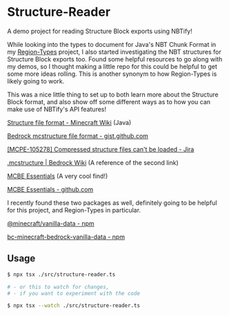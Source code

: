 # Structure-Reader

A demo project for reading Structure Block exports using NBTify!

While looking into the types to document for Java's NBT Chunk Format in my [Region-Types](https://github.com/Offroaders123/Region-Types) project, I also started investigating the NBT structures for Structure Block exports too. Found some helpful resources to go along with my demos, so I thought making a little repo for this could be helpful to get some more ideas rolling. This is another synonym to how Region-Types is likely going to work.

This was a nice little thing to set up to both learn more about the Structure Block format, and also show off some different ways as to how you can make use of NBTify's API features!

[Structure file format - Minecraft Wiki](https://minecraft.wiki/w/Structure_file) (Java)

[Bedrock mcstructure file format - gist.github.com](https://gist.github.com/tryashtar/87ad9654305e5df686acab05cc4b6205)

[[MCPE-105278] Compressed structure files can't be loaded - Jira](https://bugs.mojang.com/browse/MCPE-105278)

[.mcstructure | Bedrock Wiki](https://wiki.bedrock.dev/nbt/mcstructure.html) (A reference of the second link)

[MCBE Essentials](https://mcbe-essentials.github.io/structure-editor/) (A very cool find!)

[MCBE Essentials - github.com](https://github.com/MCBE-Essentials/mcbe-essentials.github.io)

I recently found these two packages as well, definitely going to be helpful for this project, and Region-Types in particular.

[@minecraft/vanilla-data - npm](https://www.npmjs.com/package/@minecraft/vanilla-data)

[bc-minecraft-bedrock-vanilla-data - npm](https://www.npmjs.com/package/bc-minecraft-bedrock-vanilla-data)

## Usage

```sh
$ npx tsx ./src/structure-reader.ts

# - or this to watch for changes,
# - if you want to experiment with the code

$ npx tsx --watch ./src/structure-reader.ts
```